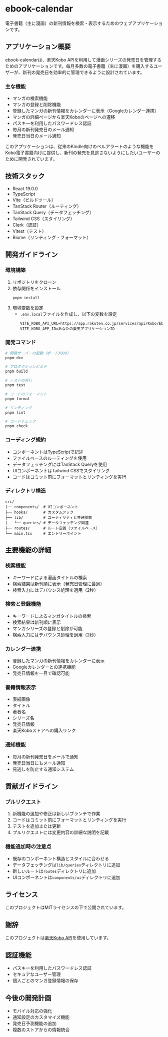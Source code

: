 # ebook-calendar

電子書籍（主に漫画）の新刊情報を検索・表示するためのウェブアプリケーションです。

## アプリケーション概要

ebook-calendarは、楽天Kobo APIを利用して漫画シリーズの発売日を管理するためのアプリケーションです。毎月多数の電子書籍（主に漫画）を購入するユーザーが、新刊の発売日を効率的に管理できるように設計されています。

### 主な機能

- マンガの検索機能
- マンガの登録と削除機能
- 登録したマンガの新刊情報をカレンダーに表示（Googleカレンダー連携）
- マンガの詳細ページから楽天Koboのページへの遷移
- パスキーを利用したパスワードレス認証
- 毎月の新刊発売日のメール通知
- 発売日当日のメール通知

このアプリケーションは、従来のKindle向けのベルアラートのような機能をKobo電子書籍向けに提供し、新刊の発売を見逃さないようにしたいユーザーのために開発されています。

## 技術スタック

- React 19.0.0
- TypeScript
- Vite（ビルドツール）
- TanStack Router（ルーティング）
- TanStack Query（データフェッチング）
- Tailwind CSS（スタイリング）
- Clerk（認証）
- Vitest（テスト）
- Biome（リンティング・フォーマット）

## 開発ガイドライン

### 環境構築

1. リポジトリをクローン
2. 依存関係をインストール
   ```bash
   pnpm install
   ```
3. 環境変数を設定
   - `.env.local`ファイルを作成し、以下の変数を設定
     ```
     VITE_KOBO_API_URL=https://app.rakuten.co.jp/services/api/Kobo/EbookSearch/20170426
     VITE_KOBO_APP_ID=あなたの楽天アプリケーションID
     ```

### 開発コマンド

```bash
# 開発サーバーの起動（ポート3000）
pnpm dev

# プロダクションビルド
pnpm build

# テストの実行
pnpm test

# コードのフォーマット
pnpm format

# リンティング
pnpm lint

# コードチェック
pnpm check
```

### コーディング規約

- コンポーネントはTypeScriptで記述
- ファイルベースのルーティングを使用
- データフェッチングにはTanStack Queryを使用
- UIコンポーネントはTailwind CSSでスタイリング
- コードはコミット前にフォーマットとリンティングを実行

### ディレクトリ構造

```
src/
├── components/  # UIコンポーネント
├── hooks/       # カスタムフック
├── lib/         # ユーティリティと共通関数
│   └── queries/ # データフェッチング関連
├── routes/      # ルート定義（ファイルベース）
└── main.tsx     # エントリーポイント
```


## 主要機能の詳細

### 検索機能
- キーワードによる漫画タイトルの検索
- 検索結果は新刊順に表示（発売日管理に最適）
- 検索入力にはデバウンス処理を適用（2秒）

### 検索と登録機能
- キーワードによるマンガタイトルの検索
- 検索結果は新刊順に表示
- マンガシリーズの登録と削除が可能
- 検索入力にはデバウンス処理を適用（2秒）

### カレンダー連携
- 登録したマンガの新刊情報をカレンダーに表示
- Googleカレンダーとの連携機能
- 発売日情報を一目で確認可能

### 書籍情報表示
- 表紙画像
- タイトル
- 著者名
- シリーズ名
- 発売日情報
- 楽天Koboストアへの購入リンク

### 通知機能
- 毎月の新刊発売日をメールで通知
- 発売日当日にもメール通知
- 見逃しを防止する通知システム

## 貢献ガイドライン

### プルリクエスト
1. 新機能の追加や修正は新しいブランチで作業
2. コードはコミット前にフォーマットとリンティングを実行
3. テストを追加または更新
4. プルリクエストには変更内容の詳細な説明を記載

### 機能追加時の注意点
- 既存のコンポーネント構造とスタイルに合わせる
- データフェッチングは`lib/queries`ディレクトリに追加
- 新しいルートは`routes`ディレクトリに追加
- UIコンポーネントは`components/ui`ディレクトリに追加

## ライセンス

このプロジェクトはMITライセンスの下で公開されています。

## 謝辞

このプロジェクトは[楽天Kobo API](https://webservice.rakuten.co.jp/api/koboebooksearch/)を使用しています。

## 認証機能

- パスキーを利用したパスワードレス認証
- セキュアなユーザー管理
- 個人ごとのマンガ登録情報の保存

## 今後の開発計画

- モバイル対応の強化
- 通知設定のカスタマイズ機能
- 発売日予測機能の追加
- 複数のストアからの情報統合
